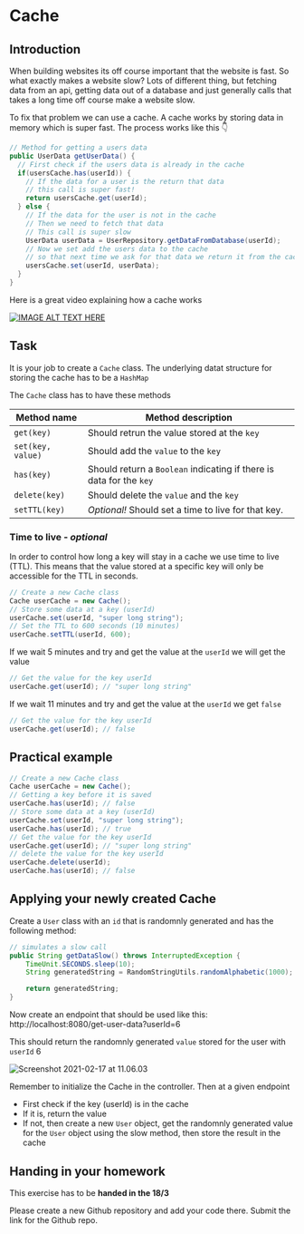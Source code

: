 # Cache



## Introduction

When building websites its off course important that the website is fast. So what exactly makes a website slow? Lots of different thing, but fetching data from an api, getting data out of a database and just generally calls that takes a long time off course make a website slow. 

To fix that problem we can use a cache. A cache works by storing data in memory which is super fast. The process works like this 👇

```java
// Method for getting a users data
public UserData getUserData() {
  // First check if the users data is already in the cache
  if(usersCache.has(userId)) {
    // If the data for a user is the return that data
    // this call is super fast!
    return usersCache.get(userId);
  } else {
    // If the data for the user is not in the cache
    // Then we need to fetch that data
    // This call is super slow
    UserData userData = UserRepository.getDataFromDatabase(userId);
    // Now we set add the users data to the cache
    // so that next time we ask for that data we return it from the cache not the database!
    usersCache.set(userId, userData);
  }
}
```



Here is a great video explaining how a cache works

[![IMAGE ALT TEXT HERE](https://img.youtube.com/vi/n__c7xY1ZcI/0.jpg)](https://www.youtube.com/watch?v=n__c7xY1ZcI)





## Task

It is your job to create a `Cache` class. The underlying datat structure for storing the cache has to be a `HashMap`



The `Cache` class has to have these methods

| Method name       | Method description                                           |
| ----------------- | ------------------------------------------------------------ |
| `get(key)`        | Should retrun the value stored at the `key`                  |
| `set(key, value)` | Should add the `value` to the `key`                          |
| `has(key)`        | Should return a `Boolean` indicating if there is data for the `key` |
| `delete(key)`     | Should delete the `value` and the `key`                      |
| `setTTL(key)`     | *Optional!* Should set a time to live for that key.          |



### Time to live - *optional*

In order to control how long a key will stay in a cache we use time to live (TTL). This means that the value stored at a specific key will only be accessible for the TTL in seconds. 

```java
// Create a new Cache class
Cache userCache = new Cache();
// Store some data at a key (userId)
userCache.set(userId, "super long string");
// Set the TTL to 600 seconds (10 minutes)
userCache.setTTL(userId, 600);
```



If we wait 5 minutes and try and get the value at the `userId` we will get the value

```java
// Get the value for the key userId
userCache.get(userId); // "super long string"
```



If we wait 11 minutes and try and get the value at the `userId` we get `false`

```java
// Get the value for the key userId
userCache.get(userId); // false
```



## Practical example

```java
// Create a new Cache class
Cache userCache = new Cache();
// Getting a key before it is saved
userCache.has(userId); // false
// Store some data at a key (userId)
userCache.set(userId, "super long string");
userCache.has(userId); // true
// Get the value for the key userId
userCache.get(userId); // "super long string"
// delete the value for the key userId
userCache.delete(userId);
userCache.has(userId); // false
```



## Applying your newly created Cache

Create a `User` class with an `id` that is randomnly generated and has the following method:

```java
// simulates a slow call
public String getDataSlow() throws InterruptedException {
    TimeUnit.SECONDS.sleep(10);
    String generatedString = RandomStringUtils.randomAlphabetic(1000);

    return generatedString;
}
```



Now create an endpoint that should be used like this: http://localhost:8080/get-user-data?userId=6

This should return the randomnly generated `value` stored for the user with `userId` 6

![Screenshot 2021-02-17 at 11.06.03](./assets/get-user-data-screenshot.png)

Remember to initialize the Cache in the controller. Then at a given endpoint

- First check if the key (userId) is in the cache
- If it is, return the value
- If not, then create a new `User` object, get the randomnly generated value for the `User` object using the slow method, then store the result in the cache



## Handing in your homework

This exercise has to be **handed in the 18/3**



Please create a new Github repository and add your code there. Submit the link for the Github repo. 

